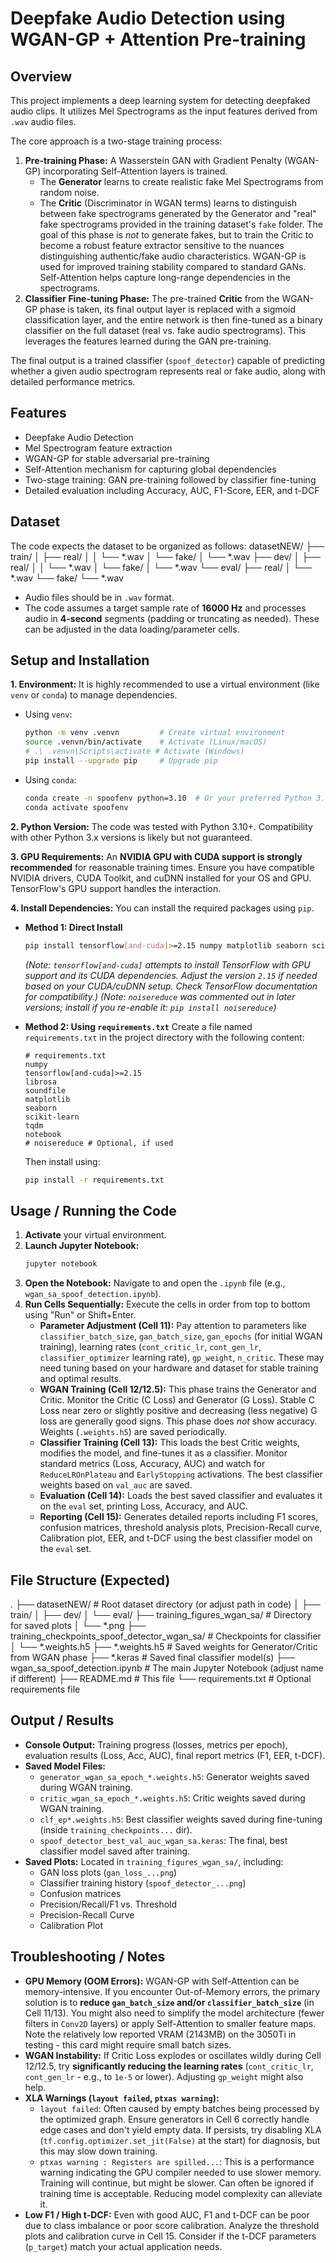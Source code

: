 # Deepfake Audio Detection using WGAN-GP + Attention Pre-training

## Overview

This project implements a deep learning system for detecting deepfaked audio clips. It utilizes Mel Spectrograms as the input features derived from `.wav` audio files.

The core approach is a two-stage training process:

1.  **Pre-training Phase:** A Wasserstein GAN with Gradient Penalty (WGAN-GP) incorporating Self-Attention layers is trained.
    *   The **Generator** learns to create realistic fake Mel Spectrograms from random noise.
    *   The **Critic** (Discriminator in WGAN terms) learns to distinguish between fake spectrograms generated by the Generator and "real" fake spectrograms provided in the training dataset's `fake` folder. The goal of this phase is *not* to generate fakes, but to train the Critic to become a robust feature extractor sensitive to the nuances distinguishing authentic/fake audio characteristics. WGAN-GP is used for improved training stability compared to standard GANs. Self-Attention helps capture long-range dependencies in the spectrograms.
2.  **Classifier Fine-tuning Phase:** The pre-trained **Critic** from the WGAN-GP phase is taken, its final output layer is replaced with a sigmoid classification layer, and the entire network is then fine-tuned as a binary classifier on the full dataset (real vs. fake audio spectrograms). This leverages the features learned during the GAN pre-training.

The final output is a trained classifier (`spoof_detector`) capable of predicting whether a given audio spectrogram represents real or fake audio, along with detailed performance metrics.

## Features

*   Deepfake Audio Detection
*   Mel Spectrogram feature extraction
*   WGAN-GP for stable adversarial pre-training
*   Self-Attention mechanism for capturing global dependencies
*   Two-stage training: GAN pre-training followed by classifier fine-tuning
*   Detailed evaluation including Accuracy, AUC, F1-Score, EER, and t-DCF

## Dataset

The code expects the dataset to be organized as follows:
datasetNEW/
├── train/
│ ├── real/
│ │ └── *.wav
│ └── fake/
│ └── *.wav
├── dev/
│ ├── real/
│ │ └── *.wav
│ └── fake/
│ └── *.wav
└── eval/
├── real/
│ └── *.wav
└── fake/
└── *.wav

*   Audio files should be in `.wav` format.
*   The code assumes a target sample rate of **16000 Hz** and processes audio in **4-second** segments (padding or truncating as needed). These can be adjusted in the data loading/parameter cells.

## Setup and Installation

**1. Environment:**
It is highly recommended to use a virtual environment (like `venv` or `conda`) to manage dependencies.

*   Using `venv`:
    ```bash
    python -m venv .venvn         # Create virtual environment
    source .venvn/bin/activate    # Activate (Linux/macOS)
    # .\ .venvn\Scripts\activate # Activate (Windows)
    pip install --upgrade pip     # Upgrade pip
    ```
*   Using `conda`:
    ```bash
    conda create -n spoofenv python=3.10  # Or your preferred Python 3.8+ version
    conda activate spoofenv
    ```

**2. Python Version:**
The code was tested with Python 3.10+. Compatibility with other Python 3.x versions is likely but not guaranteed.

**3. GPU Requirements:**
An **NVIDIA GPU with CUDA support is strongly recommended** for reasonable training times. Ensure you have compatible NVIDIA drivers, CUDA Toolkit, and cuDNN installed for your OS and GPU. TensorFlow's GPU support handles the interaction.

**4. Install Dependencies:**
You can install the required packages using `pip`.

*   **Method 1: Direct Install**
    ```bash
    pip install tensorflow[and-cuda]>=2.15 numpy matplotlib seaborn scikit-learn librosa soundfile tqdm notebook
    ```
    *(Note: `tensorflow[and-cuda]` attempts to install TensorFlow with GPU support and its CUDA dependencies. Adjust the version `2.15` if needed based on your CUDA/cuDNN setup. Check TensorFlow documentation for compatibility.)*
    *(Note: `noisereduce` was commented out in later versions; install if you re-enable it: `pip install noisereduce`)*

*   **Method 2: Using `requirements.txt`**
    Create a file named `requirements.txt` in the project directory with the following content:

    ```
    # requirements.txt
    numpy
    tensorflow[and-cuda]>=2.15
    librosa
    soundfile
    matplotlib
    seaborn
    scikit-learn
    tqdm
    notebook
    # noisereduce # Optional, if used
    ```
    Then install using:
    ```bash
    pip install -r requirements.txt
    ```

## Usage / Running the Code

1.  **Activate** your virtual environment.
2.  **Launch Jupyter Notebook:**
    ```bash
    jupyter notebook
    ```
3.  **Open the Notebook:** Navigate to and open the `.ipynb` file (e.g., `wgan_sa_spoof_detection.ipynb`).
4.  **Run Cells Sequentially:** Execute the cells in order from top to bottom using "Run" or Shift+Enter.
    *   **Parameter Adjustment (Cell 11):** Pay attention to parameters like `classifier_batch_size`, `gan_batch_size`, `gan_epochs` (for initial WGAN training), learning rates (`cont_critic_lr`, `cont_gen_lr`, `classifier_optimizer` learning rate), `gp_weight`, `n_critic`. These may need tuning based on your hardware and dataset for stable training and optimal results.
    *   **WGAN Training (Cell 12/12.5):** This phase trains the Generator and Critic. Monitor the Critic (C Loss) and Generator (G Loss). Stable C Loss near zero or slightly positive and decreasing (less negative) G loss are generally good signs. This phase does *not* show accuracy. Weights (`.weights.h5`) are saved periodically.
    *   **Classifier Training (Cell 13):** This loads the best Critic weights, modifies the model, and fine-tunes it as a classifier. Monitor standard metrics (Loss, Accuracy, AUC) and watch for `ReduceLROnPlateau` and `EarlyStopping` activations. The best classifier weights based on `val_auc` are saved.
    *   **Evaluation (Cell 14):** Loads the best saved classifier and evaluates it on the `eval` set, printing Loss, Accuracy, and AUC.
    *   **Reporting (Cell 15):** Generates detailed reports including F1 scores, confusion matrices, threshold analysis plots, Precision-Recall curve, Calibration plot, EER, and t-DCF using the best classifier model on the `eval` set.

## File Structure (Expected)

.
├── datasetNEW/ # Root dataset directory (or adjust path in code)
│ ├── train/
│ ├── dev/
│ └── eval/
├── training_figures_wgan_sa/ # Directory for saved plots
│ └── *.png
├── training_checkpoints_spoof_detector_wgan_sa/ # Checkpoints for classifier
│ └── *.weights.h5
├── *.weights.h5 # Saved weights for Generator/Critic from WGAN phase
├── *.keras # Saved final classifier model(s)
├── wgan_sa_spoof_detection.ipynb # The main Jupyter Notebook (adjust name if different)
├── README.md # This file
└── requirements.txt # Optional requirements file

## Output / Results

*   **Console Output:** Training progress (losses, metrics per epoch), evaluation results (Loss, Acc, AUC), final report metrics (F1, EER, t-DCF).
*   **Saved Model Files:**
    *   `generator_wgan_sa_epoch_*.weights.h5`: Generator weights saved during WGAN training.
    *   `critic_wgan_sa_epoch_*.weights.h5`: Critic weights saved during WGAN training.
    *   `clf_ep*.weights.h5`: Best classifier weights saved during fine-tuning (inside `training_checkpoints...` dir).
    *   `spoof_detector_best_val_auc_wgan_sa.keras`: The final, best classifier model saved after training.
*   **Saved Plots:** Located in `training_figures_wgan_sa/`, including:
    *   GAN loss plots (`gan_loss_...png`)
    *   Classifier training history (`spoof_detector_...png`)
    *   Confusion matrices
    *   Precision/Recall/F1 vs. Threshold
    *   Precision-Recall Curve
    *   Calibration Plot

## Troubleshooting / Notes

*   **GPU Memory (OOM Errors):** WGAN-GP with Self-Attention can be memory-intensive. If you encounter Out-of-Memory errors, the primary solution is to **reduce `gan_batch_size` and/or `classifier_batch_size`** (in Cell 11/13). You might also need to simplify the model architecture (fewer filters in `Conv2D` layers) or apply Self-Attention to smaller feature maps. Note the relatively low reported VRAM (2143MB) on the 3050Ti in testing - this card might require small batch sizes.
*   **WGAN Instability:** If Critic Loss explodes or oscillates wildly during Cell 12/12.5, try **significantly reducing the learning rates** (`cont_critic_lr`, `cont_gen_lr` - e.g., to `1e-5` or lower). Adjusting `gp_weight` might also help.
*   **XLA Warnings (`layout failed`, `ptxas warning`):**
    *   `layout failed`: Often caused by empty batches being processed by the optimized graph. Ensure generators in Cell 6 correctly handle edge cases and don't yield empty data. If persists, try disabling XLA (`tf.config.optimizer.set_jit(False)` at the start) for diagnosis, but this may slow down training.
    *   `ptxas warning : Registers are spilled...`: This is a performance warning indicating the GPU compiler needed to use slower memory. Training will continue, but might be slower. Can often be ignored if training time is acceptable. Reducing model complexity can alleviate it.
*   **Low F1 / High t-DCF:** Even with good AUC, F1 and t-DCF can be poor due to class imbalance or poor score calibration. Analyze the threshold plots and calibration curve in Cell 15. Consider if the t-DCF parameters (`p_target`) match your actual application needs.
      

